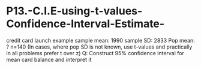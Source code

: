 # P13.-C.I.E-using-t-values-Confidence-Interval-Estimate-
credit card launch example sample mean: 1990 sample SD: 2833 Pop mean: ? n=140 (In cases, where pop SD is not known, use t-values and practically in all problems prefer t over z) Q: Construct 95% confidence interval for mean card balance and interpret it
